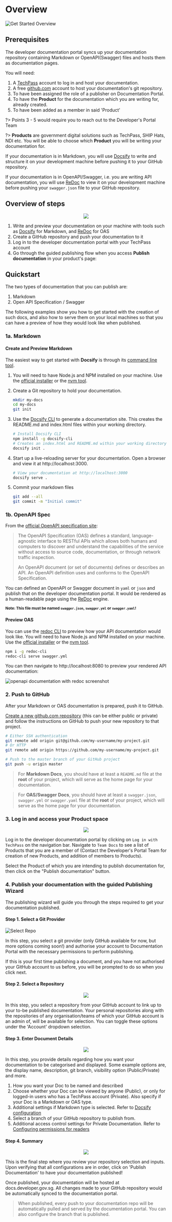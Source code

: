 # Overview
<!-- todo: update this diagram -->
![Get Started Overview](assets/get-started-overview.png)

## Prerequisites

The developer documentation portal syncs up your documentation repository containing Markdown or OpenAPI(Swagger) files and hosts them as documentation pages.

You will need:

1. A [TechPass](https://www.techpass.gov.sg) account to log in and host your documentation.
2. A free [github.com](https://github.com) account to host your documentation's git repository.
3. To have been assigned the role of a publisher on Documentation Portal.
4. To have the **Product** for the documentation which you are writing for, already created.
5. To have been added as a member in said 'Product'


?> Points 3 - 5 would require you to reach out to the Developer's Portal Team

?> **Products** are government digital solutions such as TechPass, SHIP Hats, NDI etc. You will be able to choose which **Product** you will be writing your documentation for.

If your documentation is in Markdown, you will use [Docsify](https://docsify.js.org) to write and structure it on your development machine before pushing it to your GitHub repository.

If your documentation is in OpenAPI/Swagger, i.e. you are writing API documentation, you will use [ReDoc](https://github.com/Redocly/redoc) to view it on your development machine before pushing your `swagger.json` file to your GitHub repository.

## Overview of steps
<div style="text-align:center">
   <img src="assets/new-publishing/publishing-guide.gif"/>
</div>

1. Write and preview your documentation on your machine with tools such as [Docsify](/get-started?id=create-and-preview-markdown) for Markdown, and [ReDoc](/get-started?id=preview-oas) for OAS
2. Create a GitHub repository and push your documentation to it
3. Log in to the developer documentation portal with your TechPass account
4. Go through the guided publishing flow when you access **Publish documentation** in your product's page:

## Quickstart

The two types of documentation that you can publish are:
1. Markdown 
2. Open API Specification / Swagger

The following examples show you how to get started with the creation of such docs, and also how to serve them on your local machines so that you can have a preview of how they would look like when published.

### 1a. Markdown
#### Create and Preview Markdown

The easiest way to get started with **Docsify** is through its [command line tool](https://docsify.js.org/#/quickstart).

1. You will need to have Node.js and NPM installed on your machine. Use the [official installer](https://nodejs.org/en/) or the [nvm tool](https://github.com/nvm-sh/nvm).

2. Create a Git repository to hold your documentation.

   ```bash
   mkdir my-docs
   cd my-docs
   git init
   ```

3. Use the [Docsify CLI](https://docsify.js.org/#/quickstart) to generate a documentation site. This creates the README.md and index.html files within your working directory.

   ```bash
   # Install Docsify CLI
   npm install -g docsify-cli
   # Creates an index.html and README.md within your working directory
   docsify init .
   ```

4. Start up a live-reloading server for your documentation. Open a browser and view it at http://localhost:3000.

   ```bash
   # View your documentation at http://localhost:3000
   docsify serve .
   ```

5. Commit your markdown files

   ```bash
   git add --all
   git commit -m "Initial commit"
   ```

### 1b. OpenAPI Spec


From the [official OpenAPI specification site](https://swagger.io/specification):

> The OpenAPI Specification (OAS) defines a standard, language-agnostic interface to RESTful APIs which allows both humans and computers to discover and understand the capabilities of the service without access to source code, documentation, or through network traffic inspection.
>
> An OpenAPI document (or set of documents) defines or describes an API. An OpenAPI definition uses and conforms to the OpenAPI Specification.

You can defined an OpenAPI or Swagger document in `yaml` or `json` and publish that on the developer documentation portal. It would be rendered as a human-readable page using the [ReDoc](https://github.com/Redocly/redoc) engine.


**<small>Note: This file must be named `swagger.json`, `swagger.yml` or `swagger.yaml`!</small>**

#### Preview OAS
You can use the [redoc CLI](https://github.com/Redocly/redoc/tree/master/cli) to preview how your API documentation would look like. You will need to have Node.js and NPM installed on your machine. Use the [official installer](https://nodejs.org/en/) or the [nvm tool](https://github.com/nvm-sh/nvm).

```bash
npm i -g redoc-cli
redoc-cli serve swagger.yml
```

You can then navigate to http://localhost:8080 to preview your rendered API documentation:

![openapi documentation with redoc screenshot](assets/redoc-preview.png)

### 2. Push to GitHub
After your Markdown or OAS documentation is prepared, push it to GitHub.

[Create a new github.com repository](https://github.com/new) (this can be either public or private) and follow
the instructions on GitHub to push your new repository to that project.

```bash
# Either SSH authentication
git remote add origin git@github.com/my-username/my-project.git
# Or HTTP
git remote add origin https://github.com/my-username/my-project.git

# Push to the master branch of your GitHub project
git push -u origin master
```
>For **Markdown Docs**, you should have at least a `README.md` file at the **root** of your project, which will serve as the home page for your documentation.

>For **OAS/Swagger Docs**, you should have at least a `swagger.json`, `swagger.yml` or `swagger.yaml` file at the **root** of your project, which will serve as the home page for your documentation.

### 3. Log in and access your Product space

<div style="text-align:center">
   <img src="assets/new-publishing/access-product.gif"/>
</div>

Log in to the developer documentation portal by clicking on `Log in with TechPass` on the navigation bar. Navigate to `Team Docs` to see a list of Products that you are a member of (Contact the Developer's Portal Team for creation of new Products, and addition of members to Products).

Select the Product of which you are intending to publish documentation for, then click on the "Publish documentation" button. 

### 4. Publish your documentation with the guided Publishing Wizard



The publishing wizard will guide you through the steps required to get your documentation published.
#### Step 1. Select a Git Provider

![Select Repo](assets/new-publishing/select-git.png)

In this step, you select a git provider (only GitHub available for now, but more options coming soon!) and authorise your account to Documentation Portal with the necessary permissions to perform publishing.

If this is your first time publishing a document, and you have not authorised your GitHub account to us before, you will be prompted to do so when you click next.
#### Step 2. Select a Repository

<div style="text-align:center">
   <img src="assets/new-publishing/select-repo.png"/>
</div>

In this step, you select a repository from your GitHub account to link up to your to-be published documentation. Your personal repositories along with the repositories of any organisation/teams of which your GitHub account is an admin of, will be available for selection. You can toggle these options under the 'Account' dropdown selection.
#### Step 3. Enter Document Details

<div style="text-align:center">
   <img src="assets/new-publishing/document-settings.png"/>
</div>

In this step, you provide details regarding how you want your documentation to be categorised and displayed. Some example options are, the display name, description, git branch, visibility option (Public/Private) and more.
1. How you want your Doc to be named and described
2. Choose whether your Doc can be viewed by anyone (Public), or only for logged-in users who has a TechPass account (Private). Also specify if your Doc is a Markdown or OAS type.
3. Additional settings if Markdown type is selected. Refer to <a href="/#/docsify?id=manual-configuration" target="_blank">Docsify configuration</a>
4. Select a branch of your GitHub repository to publish from.
5. Additional access control settings for Private Documentation. Refer to <a href="/#/collaboration/teams-and-permissions?id=configuring-permissions-for-readers" target="_blank">Configuring permissions for readers</a>


#### Step 4. Summary
<div style="text-align:center">
   <img src="assets/new-publishing/summary.png"/>
</div>

This is the final step where you review your repository selection and inputs. Upon verifying that all configurations are in order, click on 'Publish Documentation' to have your documentation published!


Once published, your documentation will be hosted at docs.developer.gov.sg. All changes made to your GitHub repository would be automatically
synced to the documentation portal.

> When published, every push to your documentation repo will be automatically pulled and served by the documentation portal. You can also configure the branch that is published.